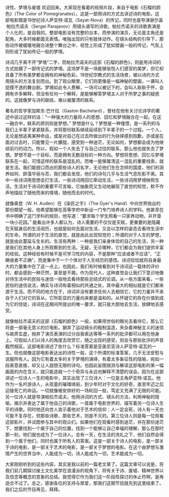 诗性、梦境与废墟
欢迎回来。大家现在看着的视频片段，来自于电影《石榴的颜色》（The Color of Pomegranates）。这是一部用诗的方式去讲述诗的电影。这部电影既是18世纪诗人萨亚特·诺瓦（Sayat-Nova）的传记，同时也是导演谢尔盖·帕拉杰诺夫（Sergei Parajanov）用镜头谱写的诗歌。帕拉杰诺夫的诗歌表演是个人化的，是自我的。整部电影没有完整的台本，而参演的演员，无论是主角还是配角，大多时候都面无表情。唯独出现的只有肢体动作。在镜头结构的引导下，那些动作被缓缓地融合进整个舞台之中，视觉上形成了犹如壁画一般的传记，气氛上则形成了犹如传记一般的梦境。

诗词几乎离不开“梦境”二字，而帕拉杰诺夫的这部《石榴的颜色》，则是用诗词的方式拍摄了一部传记式的梦境。这场梦不是一场能够愉悦人们感官的美梦，但它却具备了所有美梦都会拥有的神秘色彩。18世纪宗教式的生活场景，被以诗的方式用镜头的方法复刻而出。到了观众眼里，它们则更像是一幅神秘的壁画，一袭叫人捉摸不透的舞台剧。梦境如此令人费解，一场可以被记下的，会叫人耿耿于怀，会拥有许多解释，但没有任何一个解释，是能够解答梦境主人对于所梦之事的疑惑的。这就像梦与诗的联结，难以被厘清的联系。

著名的哲学家加斯东·巴什拉（Gaston Bachelard），曾经在他有关讨论诗学的著述中说过这样的话：“一种强大的力量将人的思想、回忆和梦境融合在一起。在这一融合中，联系的原则则是梦想。” 梦想是什么？梦想是一种憧憬，是一系列的与我们上半辈子紧紧联系，并将那份联系继续延续到下半辈子的一个过程。一个人，无论是想逃离某种命运，或是对自己在过去所做出的行为抉择感到抱歉，亦或是在面对过去时，只能瞥见一片朦胧，感受到一种迷茫，无论如何，梦想都会成为他继续前行的动力。所以，假如一个人失去了与自己过往的联系，那么他也就失去了梦想。梦想不是一个目标，而是拥有无数目标的一种方向。梦想将思想、回忆与梦境联系在一起，可惜这样的联系是混乱的。而唯一能够厘清这一混乱的重要线索，就是生活。我们能脱口而出的那些诗人的名字，无论他们生在怎样的国度，他们的涵养如何、辞藻华丽与否，我们都会发现，他们的诗句几乎与生活气息形影不离。其中一些诗词用思想击打生活，一些诗词用回忆牵动生活，一些诗词用梦境映照生活。生活对于诗词的重要不可言喻，它抽象而又生动地展现了直觉的知觉，默不作声地描绘了随他而来的情境，随他而去的时代。

就像奥登（W. H. Auden）在《染匠之手》（The Dyer's Hand）中向世界抛出的那份期望一般，他希望能够在高等学府中新设一门专门培养诗人的学科。他甚至在书中明确了这门学科的规则，他写道：“要求每个学生照看一只家养动物，并开垦一块小花园。” 能看出许多人都认为，诗人需要的不仅仅是天赋，更重要的是隐藏在天赋身后的生活阅历，也就是如何去面对生活，又会以怎样的姿态去看待生活中的生命。所谓的对于生活的直觉，就是由此出现知觉的；所谓的对于人生的梦想，就是由此蔓延与生长的。生活有两种：一种是我们亲身体验的自己的生活，另一种是我们在其他人身上所观察到的生活。无疑，无论哪种，它们都会为我们提供丰富的经验。这种经验有时候不是可学习性的内容，不是那种“应该或者不应该”、“正确或者不正确”，而是集中于一个个体对于人生经历的感悟。诗词恰恰就将自身最大的力量集中在了这一点上。也因此，我们有时候看到对于诗词这一载体的评价时，都会感到一种茫然，甚至是不屑。作为现代人，这种直觉会让我们下意识地像对待生活中的民俗与迷信一般地去看待那些总结式的论调。从一些方面来看，一些民俗的迷信说法，确实与诗词有着相似的共通之处，其中最大的相似就是它们都来源于生活。而不同的地方在于，诗词并没有要求任何人去相信它，它的力量并不来自于人们对它的盲从。它所彰显的力量向来都是温和的。从怀疑它的存在价值到成为它的信徒，诗词在这期间所提出的唯一要求，就只是大胆地去生活，放肆地去感受。

就像帕拉杰诺夫的这部《石榴的颜色》一般，如果用世俗的眼光去看待它，那么它将是一部毫无意义的烂电影。摒弃了运动镜头的粗制滥造，夹杂着神秘主义的迷信与故弄玄虚，抛弃了演员表演的过分自我表达等等一系列的批评都可以用在他身上。可假如人们以诗人的角度去欣赏它，随之出现的感受，则会与那些批评的声音截然相反。这部电影讲述了些什么？标准答案是亚美尼亚诗人萨亚特·诺瓦的一生。但也就像这部电影表达出的诗性一般，这个所谓的标准答案，几乎无法安慰与说服所有人。因为它有着太多的关于梦境的演绎，有着太多象征性的隐喻，宛如一段表意直接，却又让人遐想无限的诗句。也因此妄图揣测与解读这部电影的某一幅画面的内在含义，就只能造就一个个奇异与永远也解释不清楚的误会。因为在这部讲述一位诗人一生的电影中，其实出现了三位诗人：一位是主角萨亚特·诺瓦。他作为一名吟游诗人，从孩童的璀璨绮丽，到少年时对于文化的好奇，直至年迈之后迎接死亡的命运。一切就像被安排好的一场轮回一般，笃定又充满了无限的可能。另一位诗人就是导演帕拉杰诺夫。他用诗词的方式、镜头的方法，利用神秘的隐喻，揭示并表达了属于他自己的诗歌，一首属于电影世界的、描写着另一位诗人生平的诗歌。同时他还向世人宣示着他对于艺术的信仰：人一定会死，诗人有一天也可能不复存在，但那些诗歌、那些艺术，则是不灭的。第三位诗人则是每一位观看这部影片，并试图参与其中的观众们。如果他们在观看时感到迷茫，并在那份迷茫下，想要找到一个属于自己的位置，找到一个能够让自己幸福的理解，那么在那时那一刻，他们就也成为了一位诗人。总有一天，在生活的洗礼之下，他们自然会得到一个属于他们，同时也属于所有人的答案。这是一部关于诗人的电影，是一部关于诗的电影，是一部关于艺术的电影，是一部关于梦想的电影。在这个由梦想与激情产生的世界当中，人能成为一切，诗人能成为一切，艺术能成为一切。

大家刚刚听到的这些内容，其实是我以前的一篇老文章了。这篇文章可以说是，将我们前几期探讨废土文化美学在浪漫派的视角下，将有关于诗、废墟、精神世界以及信念等概念的意象的总结。我觉得它作为我们这一阶段性探讨的休止符啊，是再适合不过了。总之，感谢各位的支持与厚爱，那我们这期节目就先到这里结束了。我们之后的节目再见，拜拜。